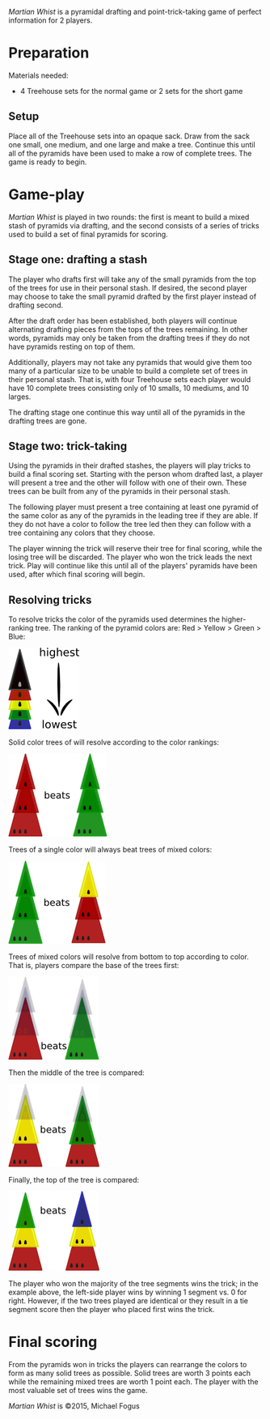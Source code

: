 *Martian Whist* is a pyramidal drafting and point-trick-taking game of perfect information for 2 players.

Preparation
===========

Materials needed:

 * 4 Treehouse sets for the normal game or 2 sets for the short game

Setup
-----

Place all of the Treehouse sets into an opaque sack.  Draw from the sack one small, one medium, and one large and make a tree.  Continue this until all of the pyramids have been used to make a row of complete trees.  The game is ready to begin.

Game-play
=========

*Martian Whist* is played in two rounds: the first is meant to build a mixed stash of pyramids via drafting, and the second consists of a series of tricks used to build a set of final pyramids for scoring.

Stage one: drafting a stash
---------------------------

The player who drafts first will take any of the small pyramids from the top of the trees for use in their personal stash.  If desired, the second player may choose to take the small pyramid drafted by the first player instead of drafting second.

After the draft order has been established, both players will continue alternating drafting pieces from the tops of the trees remaining.  In other words, pyramids may only be taken from the drafting trees if they do not have pyramids resting on top of them.

Additionally, players may not take any pyramids that would give them too many of a particular size to be unable to build a complete set of trees in their personal stash.  That is, with four Treehouse sets each player would have 10 complete trees consisting only of 10 smalls, 10 mediums, and 10 larges.

The drafting stage one continue this way until all of the pyramids in the drafting trees are gone.

Stage two: trick-taking
-----------------------

Using the pyramids in their drafted stashes, the players will play tricks to build a final scoring set.  Starting with the person whom drafted last, a player will present a tree and the other will follow with one of their own.  These trees can be built from any of the pyramids in their personal stash.

The following player must present a tree containing at least one pyramid of the same color as any of the pyramids in the leading tree if they are able.  If they do not have a color to follow the tree led then they can follow with a tree containing any colors that they choose.

The player winning the trick will reserve their tree for final scoring, while the losing tree will be discarded.  The player who won the trick leads the next trick.  Play will continue like this until all of the players' pyramids have been used, after which final scoring will begin.

Resolving tricks
----------------

To resolve tricks the color of the pyramids used determines the higher-ranking tree.  The ranking of the pyramid colors are: Red > Yellow > Green > Blue:

![color-ranks](https://raw.githubusercontent.com/fogus/spiel/master/pyramidenspiel/martian-whist/graphics/color-ranks.png)

Solid color trees of will resolve according to the color rankings:

![solids](https://raw.githubusercontent.com/fogus/spiel/master/pyramidenspiel/cydonia/graphics/solid-v-solid.png)

Trees of a single color will always beat trees of mixed colors:

![solid-v-mixed](https://raw.githubusercontent.com/fogus/spiel/master/pyramidenspiel/cydonia/graphics/solid-v-mixed.png)

Trees of mixed colors will resolve from bottom to top according to color.  That is, players compare the base of the trees first:

![base-res](https://raw.githubusercontent.com/fogus/spiel/master/pyramidenspiel/cydonia/graphics/base-res.png)

Then the middle of the tree is compared:

![mid-res](https://raw.githubusercontent.com/fogus/spiel/master/pyramidenspiel/cydonia/graphics/mid-res.png)

Finally, the top of the tree is compared:

![top-res](https://raw.githubusercontent.com/fogus/spiel/master/pyramidenspiel/cydonia/graphics/top-res.png)

The player who won the majority of the tree segments wins the trick; in the example above, the left-side player wins by winning 1 segment vs. 0 for right.  However, if the two trees played are identical or they result in a tie segment score then the player who placed first wins the trick.

Final scoring
=============

From the pyramids won in tricks the players can rearrange the colors to form as many solid trees as possible.  Solid trees are worth 3 points each while the remaining mixed trees are worth 1 point each.  The player with the most valuable set of trees wins the game.

*Martian Whist* is &copy;2015, Michael Fogus

